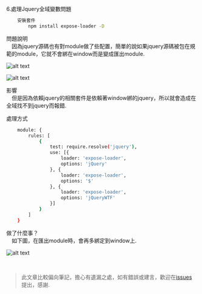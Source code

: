 6.處理Jquery全域變數問題

```sh
    安裝套件
        npm install expose-loader -D
```
問題說明  
&emsp;因為jquery源碼也有對module做了些配置，簡單的說如果jquery源碼被包在規範的module，它就不會綁在window而是變成匯出module. 

![alt text](https://4.bp.blogspot.com/-5qsMvouFZvI/WZAFoPTzKWI/AAAAAAAAA0M/nIeTxaGXnWkUdvgorrOaSjJ-OZcaljzvACLcBGAs/s640/%25E8%259E%25A2%25E5%25B9%2595%25E5%25BF%25AB%25E7%2585%25A7%2B2017-08-13%2B%25E4%25B8%258B%25E5%258D%25883.50.55.png"選擇性的標題")

![alt text](https://3.bp.blogspot.com/-z_SXDKGawZ4/WZAFoFKBuNI/AAAAAAAAA0I/ben1500_y9oPiYRhhgL0jMazDzxlLXEEgCLcBGAs/s640/%25E8%259E%25A2%25E5%25B9%2595%25E5%25BF%25AB%25E7%2585%25A7%2B2017-08-13%2B%25E4%25B8%258B%25E5%258D%25883.53.38.png"選擇性的標題")    

影響   
&emsp;但是因為依賴jquery的相關套件是依賴著window綁的jquery，所以就會造成在全域找不到jquery而報錯.

處理方式
```sh
    module: {
        rules: [
            {
                test: require.resolve('jquery'),
                use: [{
                    loader: 'expose-loader',
                    options: 'jQuery'
                }, {
                    loader: 'expose-loader',
                    options: '$'
                }, {
                    loader: 'expose-loader',
                    options: 'jQueryWTF'
                }]
            }
        ]
    }
```

做了什麼事？  
&emsp;如下圖，在匯出module時，會再多綁定到window上.  

![alt text](https://2.bp.blogspot.com/-d2nTqwBh9zo/WZAJEmkEwDI/AAAAAAAAA0Y/zFwjSot6zA87zbPivmY1ZzZbgB1q_3LDQCLcBGAs/s640/%25E8%259E%25A2%25E5%25B9%2595%25E5%25BF%25AB%25E7%2585%25A7%2B2017-08-13%2B%25E4%25B8%258B%25E5%258D%25884.06.10.png"選擇性的標題")   



<br />

> 此文章比較偏向筆記，擔心有遺漏之處，如有錯誤或建言，歡迎在[issues](https://github.com/JiaHongL/webpack-demo/issues) 提出，感謝.